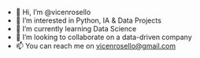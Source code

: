 - 👋 Hi, I’m @vicenrosello
- 👀 I’m interested in Python, IA & Data Projects 
- 🌱 I’m currently learning Data Science 
- 💞️ I’m looking to collaborate on a data-driven company
- 📫 You can reach me on vicenrosello@gmail.com 

<!---
vicenrosello/vicenrosello is a ✨ special ✨ repository because its `README.md` (this file) appears on your GitHub profile.
You can click the Preview link to take a look at your changes.
--->
